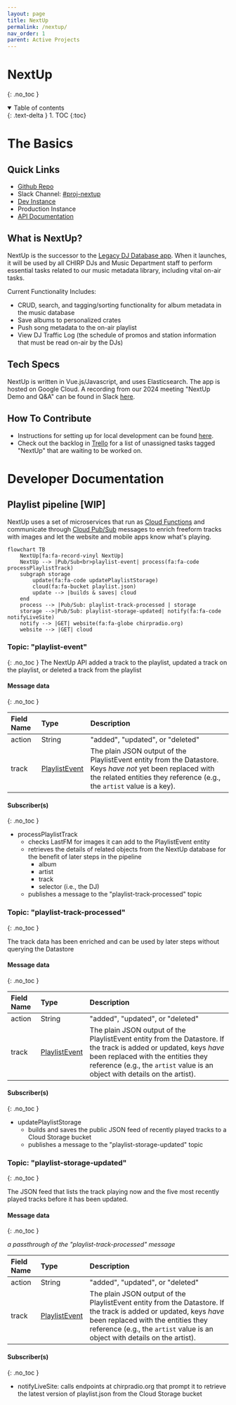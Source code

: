 ```yaml
---
layout: page
title: NextUp
permalink: /nextup/
nav_order: 1
parent: Active Projects
---
```


# NextUp
{: .no_toc }

<details open markdown="block">
  <summary>
    Table of contents
  </summary>
  {: .text-delta }
1. TOC
{:toc}
</details>

# The Basics

## Quick Links
* [Github Repo](https://github.com/chirpradio/nextup)
* Slack Channel: [#proj-nextup](https://chirpdev.slack.com/archives/C01GW3BRV5H)
* [Dev Instance](https://nextup-dot-chirpradiodev.appspot.com/login?redirect=%2Flibrary)
* Production Instance
* [API Documentation](https://nextup-dot-chirpradiodev.appspot.com/api)

## What is NextUp?
NextUp is the successor to the [Legacy DJ Database app](legacy_dj_app.md). When it launches, it will be used by all CHIRP DJs and Music Department staff to perform essential tasks related to our music metadata library, including vital on-air tasks.

Current Functionality Includes:
* CRUD, search, and tagging/sorting functionality for album metadata in the music database
* Save albums to personalized crates
* Push song metadata to the on-air playlist
* View DJ Traffic Log (the schedule of promos and station information that must be read on-air by the DJs)

## Tech Specs
NextUp is written in Vue.js/Javascript, and uses Elasticsearch. The app is hosted on Google Cloud.
A recording from our 2024 meeting "NextUp Demo and Q&A" can be found in Slack [here](https://chirpdev.slack.com/archives/C01GSPCEDMK/p1706757506383289).

## How To Contribute
* Instructions for setting up for local development can be found [here](https://github.com/chirpradio/nextup/blob/develop/setup.md).
* Check out the backlog in [Trello](https://trello.com/b/B1L4W9A9/dev-projects) for a list of unassigned tasks tagged "NextUp" that are waiting to be worked on.

# Developer Documentation

## Playlist pipeline [WIP]
NextUp uses a set of microservices that run as [Cloud Functions](https://cloud.google.com/functions/#documentation) and communicate through [Cloud Pub/Sub](https://cloud.google.com/pubsub/#documentation) messages to enrich freeform tracks with images and let the website and mobile apps know what's playing.

```mermaid
flowchart TB
    NextUp[fa:fa-record-vinyl NextUp] 
    NextUp --> |Pub/Sub<br>playlist-event| process(fa:fa-code processPlaylistTrack)    
    subgraph storage
        update(fa:fa-code updatePlaylistStorage)
        cloud(fa:fa-bucket playlist.json)
        update --> |builds & saves| cloud
    end
    process --> |Pub/Sub: playlist-track-processed | storage    
    storage -->|Pub/Sub: playlist-storage-updated| notify(fa:fa-code notifyLiveSite)
    notify --> |GET| website(fa:fa-globe chirpradio.org)
    website --> |GET| cloud
```

### Topic: "playlist-event"
{: .no_toc }
The NextUp API added a track to the playlist, updated a track on the playlist, or deleted a track from the playlist

#### Message data
{: .no_toc }

| Field Name   | Type            | Description |
|:-------------|:----------------|:------------|
| action       | String          | "added", "updated", or "deleted"  |
| track        | [PlaylistEvent](https://github.com/chirpradio/nextup/blob/develop/app/models/playlistevent.model.js)   | The plain JSON output of the PlaylistEvent entity from the Datastore. Keys *have not* yet been replaced with the related entities they reference (e.g., the `artist` value is a key). |

#### Subscriber(s)
{: .no_toc }

- processPlaylistTrack
  - checks LastFM for images it can add to the PlaylistEvent entity
  - retrieves the details of related objects from the NextUp database for the benefit of later steps in the pipeline
    - album
    - artist
    - track
    - selector (i.e., the DJ)
  - publishes a message to the "playlist-track-processed" topic

### Topic: "playlist-track-processed"
{: .no_toc }

The track data has been enriched and can be used by later steps without querying the Datastore

#### Message data
{: .no_toc }

| Field Name   | Type            | Description |
|:-------------|:----------------|:------------|
| action       | String          | "added", "updated", or "deleted"  |
| track        | [PlaylistEvent](https://github.com/chirpradio/nextup/blob/develop/app/models/playlistevent.model.js)   | The plain JSON output of the PlaylistEvent entity from the Datastore. If the track is added or updated, keys *have* been replaced with the entities they reference (e.g., the `artist` value is an object with details on the artist).  |

#### Subscriber(s)
{: .no_toc }

- updatePlaylistStorage 
  - builds and saves the public JSON feed of recently played tracks to a Cloud Storage bucket
  - publishes a message to the "playlist-storage-updated" topic

### Topic: "playlist-storage-updated"
{: .no_toc }

The JSON feed that lists the track playing now and the five most recently played tracks before it has been updated.

#### Message data
{: .no_toc }

_a passthrough of the "playlist-track-processed" message_

| Field Name   | Type            | Description |
|:-------------|:----------------|:------------|
| action       | String          | "added", "updated", or "deleted"  |
| track        | [PlaylistEvent](https://github.com/chirpradio/nextup/blob/develop/app/models/playlistevent.model.js)   | The plain JSON output of the PlaylistEvent entity from the Datastore. If the track is added or updated, keys *have* been replaced with the entities they reference (e.g., the `artist` value is an object with details on the artist).  |

#### Subscriber(s)
{: .no_toc }
- notifyLiveSite: calls endpoints at chirpradio.org that prompt it to retrieve the latest version of playlist.json from the Cloud Storage bucket
